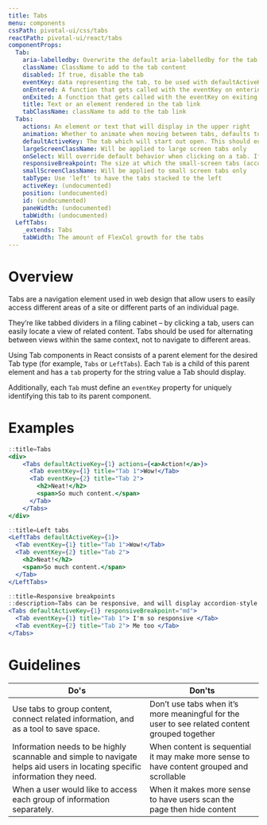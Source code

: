 ```yaml
---
title: Tabs
menu: components
cssPath: pivotal-ui/css/tabs
reactPath: pivotal-ui/react/tabs
componentProps:
  Tab:
    aria-labelledby: Overwrite the default aria-labelledby for the tab for more specific accessibility information
    className: ClassName to add to the tab content
    disabled: If true, disable the tab
    eventKey: data representing the tab, to be used with defaultActiveKey or onSelect
    onEntered: A function that gets called with the eventKey on entering a tab once animations have finished
    onExited: A function that gets called with the eventKey on exiting a tab once animations have finished
    title: Text or an element rendered in the tab link
    tabClassName: className to add to the tab link
  Tabs:
    actions: An element or text that will display in the upper right
    animation: Whether to animate when moving between tabs, defaults to true
    defaultActiveKey: The tab which will start out open. This should equal one of your tab's event keys
    largeScreenClassName: Will be applied to large screen tabs only
    onSelect: Will override default behavior when clicking on a tab. If you want to retain the default behavior as well as add new functionality, change default active key in the function you provide
    responsiveBreakpoint: The size at which the small-screen tabs (accordion-style) should switch to large-screen tabs (folder-style)
    smallScreenClassName: Will be applied to small screen tabs only
    tabType: Use 'left' to have the tabs stacked to the left
    activeKey: (undocumented)
    position: (undocumented)
    id: (undocumented)
    paneWidth: (undocumented)
    tabWidth: (undocumented)
  LeftTabs:
    _extends: Tabs
    tabWidth: The amount of FlexCol growth for the tabs
---
```


# Overview

Tabs are a navigation element used in web design that allow users to easily access different areas of a site or different parts of an individual page.

They’re like tabbed dividers in a filing cabinet – by clicking a tab, users can easily locate a view of related content. Tabs should be used for alternating between views within the same context, not to navigate to different areas.

Using Tab components in React consists of a parent element for the desired Tab type (for example,
`Tabs` or `LeftTabs`). Each `Tab` is a child of this parent element and has a `tab` property for the
string value a Tab should display.

Additionally, each `Tab` must define an `eventKey` property for uniquely identifying this tab to its parent component.

# Examples

```jsx
::title=Tabs
<div>
    <Tabs defaultActiveKey={1} actions={<a>Action!</a>}>
      <Tab eventKey={1} title="Tab 1">Wow!</Tab>
      <Tab eventKey={2} title="Tab 2">
        <h2>Neat!</h2>
        <span>So much content.</span>
      </Tab>
    </Tabs>
</div>
```

```jsx
::title=Left tabs
<LeftTabs defaultActiveKey={1}>
  <Tab eventKey={1} title="Tab 1">Wow!</Tab>
  <Tab eventKey={2} title="Tab 2">
    <h2>Neat!</h2>
    <span>So much content.</span>
  </Tab>
</LeftTabs>
```

```jsx
::title=Responsive breakpoints
::description=Tabs can be responsive, and will display accordion-style on small screens and folder-style on large screens.
<Tabs defaultActiveKey={1} responsiveBreakpoint="md">
  <Tab eventKey={1} title="Tab 1"> I'm so responsive </Tab>
  <Tab eventKey={2} title="Tab 2"> Me too </Tab>
</Tabs>
```

# Guidelines

Do's         | Don'ts
-------------|----------
Use tabs to group content, connect related information, and as a tool to save space. | Don’t use tabs when it’s more meaningful for the user to see related content grouped together
Information needs to be highly scannable and simple to navigate helps aid users in locating specific information they need. | When content is sequential it may make more sense to have content grouped and scrollable
When a user would like to access each group of information separately. | When it makes more sense to have users scan the page then hide content
